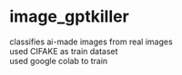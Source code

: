# image_gptkiller
classifies ai-made images from real images\
used CIFAKE as train dataset\
used google colab to train
